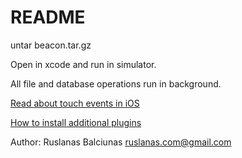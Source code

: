 README
======

untar beacon.tar.gz

Open in xcode and run in simulator.

All file and database operations run in background.

[Read about touch events in iOS](http://stackoverflow.com/questions/4755505/how-to-recognize-touch-events-using-jquery-in-safari-for-ipad-is-it-possible)

[How to install additional plugins](http://cordova.apache.org/docs/en/edge/plugin_ref_plugman.md.html)

Author: Ruslanas Balciunas <ruslanas.com@gmail.com>
